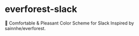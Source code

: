 # everforest-slack
🌲 Comfortable &amp; Pleasant Color Scheme for Slack Inspired by sainnhe/everforest.
